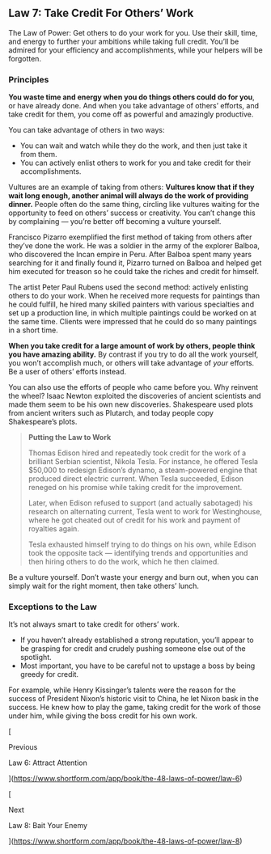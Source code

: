 ## Law 7: Take Credit For Others’ Work

The Law of Power: Get others to do your work for you. Use their skill, time, and energy to further your ambitions while taking full credit. You’ll be admired for your efficiency and accomplishments, while your helpers will be forgotten.

### Principles

**You waste time and energy when you do things others could do for you**, or have already done. And when you take advantage of others’ efforts, and take credit for them, you come off as powerful and amazingly productive.

You can take advantage of others in two ways:

- You can wait and watch while they do the work, and then just take it from them.
- You can actively enlist others to work for you and take credit for their accomplishments.

Vultures are an example of taking from others: **Vultures know that if they wait long enough, another animal will always do the work of providing dinner.** People often do the same thing, circling like vultures waiting for the opportunity to feed on others’ success or creativity. You can’t change this by complaining — you’re better off becoming a vulture yourself.

Francisco Pizarro exemplified the first method of taking from others after they’ve done the work. He was a soldier in the army of the explorer Balboa, who discovered the Incan empire in Peru. After Balboa spent many years searching for it and finally found it, Pizarro turned on Balboa and helped get him executed for treason so he could take the riches and credit for himself.

The artist Peter Paul Rubens used the second method: actively enlisting others to do your work. When he received more requests for paintings than he could fulfill, he hired many skilled painters with various specialties and set up a production line, in which multiple paintings could be worked on at the same time. Clients were impressed that he could do so many paintings in a short time.

**When you take credit for a large amount of work by others, people think you have amazing ability.** By contrast if you try to do all the work yourself, you won’t accomplish much, or others will take advantage of _your_ efforts. Be a user of others’ efforts instead.

You can also use the efforts of people who came before you. Why reinvent the wheel? Isaac Newton exploited the discoveries of ancient scientists and made them seem to be his own new discoveries. Shakespeare used plots from ancient writers such as Plutarch, and today people copy Shakespeare’s plots.

> **Putting the Law to Work**
> 
> Thomas Edison hired and repeatedly took credit for the work of a brilliant Serbian scientist, Nikola Tesla. For instance, he offered Tesla $50,000 to redesign Edison’s dynamo, a steam-powered engine that produced direct electric current. When Tesla succeeded, Edison reneged on his promise while taking credit for the improvement.
> 
> Later, when Edison refused to support (and actually sabotaged) his research on alternating current, Tesla went to work for Westinghouse, where he got cheated out of credit for his work and payment of royalties again.
> 
> Tesla exhausted himself trying to do things on his own, while Edison took the opposite tack — identifying trends and opportunities and then hiring others to do the work, which he then claimed.

Be a vulture yourself. Don’t waste your energy and burn out, when you can simply wait for the right moment, then take others’ lunch.

### Exceptions to the Law

It’s not always smart to take credit for others’ work.

- If you haven’t already established a strong reputation, you’ll appear to be grasping for credit and crudely pushing someone else out of the spotlight.
- Most important, you have to be careful not to upstage a boss by being greedy for credit.

For example, while Henry Kissinger’s talents were the reason for the success of President Nixon’s historic visit to China, he let Nixon bask in the success. He knew how to play the game, taking credit for the work of those under him, while giving the boss credit for his own work.

[

Previous

Law 6: Attract Attention

](https://www.shortform.com/app/book/the-48-laws-of-power/law-6)

[

Next

Law 8: Bait Your Enemy

](https://www.shortform.com/app/book/the-48-laws-of-power/law-8)
